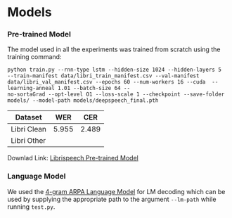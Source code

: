 # Models
### Pre-trained Model
The model used in all the experiments was trained from scratch using the training command:
```
python train.py --rnn-type lstm --hidden-size 1024 --hidden-layers 5  --train-manifest data/libri_train_manifest.csv --val-manifest data/libri_val_manifest.csv --epochs 60 --num-workers 16 --cuda  --learning-anneal 1.01 --batch-size 64 --
no-sortaGrad --opt-level O1 --loss-scale 1 --checkpoint --save-folder models/ --model-path models/deepspeech_final.pth 
```
**Dataset** | **WER** | **CER**
--- | --- | ---
Libri Clean | 5.955 | 2.489
Libri Other |  | 

Downlad Link: [Librispeech Pre-trained Model](https://drive.google.com/uc?export=download&id=1njvgwduXkJXx3-0cHenL3-vfY5oTGzK3)

### Language Model
We used the [4-gram ARPA Language Model](www.openslr.org/resources/11/4-gram.arpa.gz) for LM decoding which can be used by supplying the appropriate path to the argument `--lm-path` while running `test.py`.

